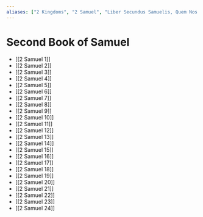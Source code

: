 ```yaml
---
aliases: ["2 Kingdoms", "2 Samuel", "Liber Secundus Samuelis, Quem Nos Secundum Regum Dicimus", "Second Book of Samuel", "Second Book of Samuel, Otherwise Called the Second Book of Kings", "Second Samuel", "Shmuel Bet", "Βασιλειῶν Βʹ", "שמואל ב"]
---
```



# Second Book of Samuel
- [[2 Samuel 1]]
- [[2 Samuel 2]]
- [[2 Samuel 3]]
- [[2 Samuel 4]]
- [[2 Samuel 5]]
- [[2 Samuel 6]]
- [[2 Samuel 7]]
- [[2 Samuel 8]]
- [[2 Samuel 9]]
- [[2 Samuel 10]]
- [[2 Samuel 11]]
- [[2 Samuel 12]]
- [[2 Samuel 13]]
- [[2 Samuel 14]]
- [[2 Samuel 15]]
- [[2 Samuel 16]]
- [[2 Samuel 17]]
- [[2 Samuel 18]]
- [[2 Samuel 19]]
- [[2 Samuel 20]]
- [[2 Samuel 21]]
- [[2 Samuel 22]]
- [[2 Samuel 23]]
- [[2 Samuel 24]]

